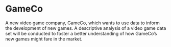 # GameCo
A new video game company, GameCo, which wants to use data to inform the development of new games. A descriptive analysis of a video game data set will be conducted to foster a better understanding of how GameCo’s new games might fare in the market.
